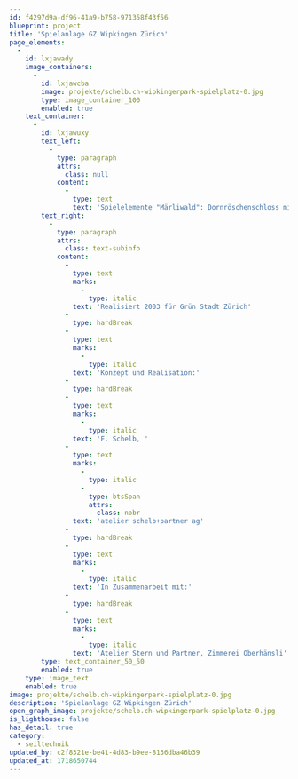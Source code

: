 ```yaml
---
id: f4297d9a-df96-41a9-b758-971358f43f56
blueprint: project
title: 'Spielanlage GZ Wipkingen Zürich'
page_elements:
  -
    id: lxjawady
    image_containers:
      -
        id: lxjawcba
        image: projekte/schelb.ch-wipkingerpark-spielplatz-0.jpg
        type: image_container_100
        enabled: true
    text_container:
      -
        id: lxjawuxy
        text_left:
          -
            type: paragraph
            attrs:
              class: null
            content:
              -
                type: text
                text: 'Spielelemente "Märliwald": Dornröschenschloss mit Spinnnetz, Rapunzelturm mit Spiralnetz, Drachen mit Drachennest, Zwergenbergwerk mit Förderband'
        text_right:
          -
            type: paragraph
            attrs:
              class: text-subinfo
            content:
              -
                type: text
                marks:
                  -
                    type: italic
                text: 'Realisiert 2003 für Grün Stadt Zürich'
              -
                type: hardBreak
              -
                type: text
                marks:
                  -
                    type: italic
                text: 'Konzept und Realisation:'
              -
                type: hardBreak
              -
                type: text
                marks:
                  -
                    type: italic
                text: 'F. Schelb, '
              -
                type: text
                marks:
                  -
                    type: italic
                  -
                    type: btsSpan
                    attrs:
                      class: nobr
                text: 'atelier schelb+partner ag'
              -
                type: hardBreak
              -
                type: text
                marks:
                  -
                    type: italic
                text: 'In Zusammenarbeit mit:'
              -
                type: hardBreak
              -
                type: text
                marks:
                  -
                    type: italic
                text: 'Atelier Stern und Partner, Zimmerei Oberhänsli'
        type: text_container_50_50
        enabled: true
    type: image_text
    enabled: true
image: projekte/schelb.ch-wipkingerpark-spielplatz-0.jpg
description: 'Spielanlage GZ Wipkingen Zürich'
open_graph_image: projekte/schelb.ch-wipkingerpark-spielplatz-0.jpg
is_lighthouse: false
has_detail: true
category:
  - seiltechnik
updated_by: c2f8321e-be41-4d83-b9ee-8136dba46b39
updated_at: 1718650744
---
```

